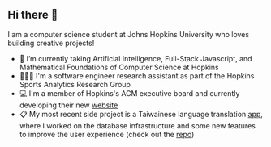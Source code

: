 ## Hi there 👋

<!--
**riatalwar/riatalwar** is a ✨ _special_ ✨ repository because its `README.md` (this file) appears on your GitHub profile.

Here are some ideas to get you started:

- 🔭 I’m currently working on ...
- 🌱 I’m currently learning ...
- 👯 I’m looking to collaborate on ...
- 🤔 I’m looking for help with ...
- 💬 Ask me about ...
- 📫 How to reach me: ...
- 😄 Pronouns: ...
- ⚡ Fun fact: ...
-->

I am a computer science student at Johns Hopkins University who loves building creative projects!
- 🔭 I’m currently taking Artificial Intelligence, Full-Stack Javascript, and Mathematical Foundations of Computer Science at Hopkins
- 👩🏽‍💻 I'm a software engineer research assistant as part of the Hopkins Sports Analytics Research Group
- 💻 I'm a member of Hopkins's ACM executive board and currently developing their new [website](https://github.com/jhuacmofficers/Website)
- 📋 My most recent side project is a Taiwainese language translation [app](https://bobaway.org), where I worked on the database infrastructure and some new features to improve the user experience (check out the [repo](https://github.com/taliyah0x0/BobaWay))
